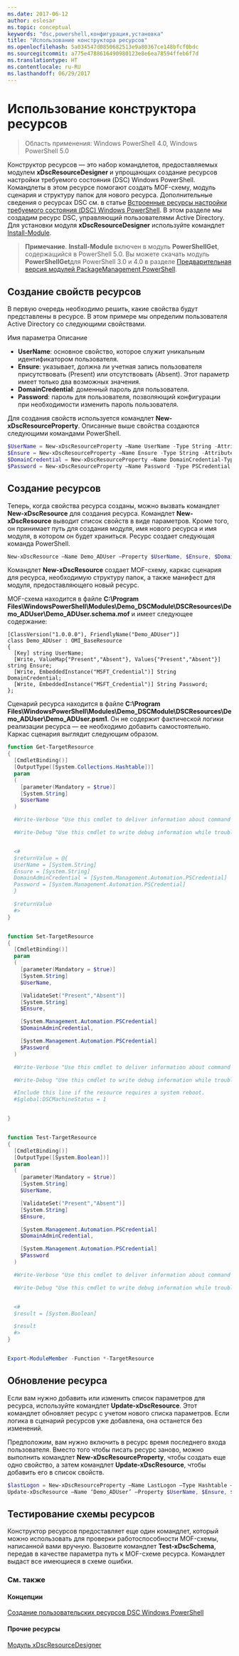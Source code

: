 ```yaml
---
ms.date: 2017-06-12
author: eslesar
ms.topic: conceptual
keywords: "dsc,powershell,конфигурация,установка"
title: "Использование конструктора ресурсов"
ms.openlocfilehash: 5a034547d0850682513e9a80367ce148bfcf0bdc
ms.sourcegitcommit: a775e4788616490980123e8e6ea78594ffeb6f7d
ms.translationtype: HT
ms.contentlocale: ru-RU
ms.lasthandoff: 06/29/2017
---
```

<a id="using-the-resource-designer-tool" class="xliff"></a>
# Использование конструктора ресурсов

> Область применения: Windows PowerShell 4.0, Windows PowerShell 5.0

Конструктор ресурсов — это набор командлетов, предоставляемых модулем **xDscResourceDesigner** и упрощающих создание ресурсов настройки требуемого состояния (DSC) Windows PowerShell. Командлеты в этом ресурсе помогают создать MOF-схему, модуль сценария и структуру папок для нового ресурса. Дополнительные сведения о ресурсах DSC см. в статье [Встроенные ресурсы настройки требуемого состояния (DSC) Windows PowerShell](authoringResource.md).
В этом разделе мы создадим ресурс DSC, управляющий пользователями Active Directory.
Для установки модуля **xDscResourceDesigner** используйте командлет [Install-Module](https://technet.microsoft.com/en-us/library/dn807162.aspx).

>**Примечание**. **Install-Module** включен в модуль **PowerShellGet**, содержащийся в PowerShell 5.0. Вы можете скачать модуль **PowerShellGet**для PowerShell 3.0 и 4.0 в разделе [Предварительная версия модулей PackageManagement PowerShell](https://www.microsoft.com/en-us/download/details.aspx?id=49186).

<a id="creating-resource-properties" class="xliff"></a>
## Создание свойств ресурсов
В первую очередь необходимо решить, какие свойства будут представлены в ресурсе. В этом примере мы определим пользователя Active Directory со следующими свойствами.
 
Имя параметра Описание
* **UserName**: основное свойство, которое служит уникальным идентификатором пользователя.
* **Ensure**: указывает, должна ли учетная запись пользователя присутствовать (Present) или отсутствовать (Absent). Этот параметр имеет только два возможных значения.
* **DomainCredential**: доменный пароль для пользователя.
* **Password**: пароль для пользователя, позволяющий конфигурации при необходимости изменить пароль пользователя.

Для создания свойств используется командлет **New-xDscResourceProperty**. Описанные выше свойства создаются следующими командами PowerShell.

```powershell
$UserName = New-xDscResourceProperty –Name UserName -Type String -Attribute Key
$Ensure = New-xDscResourceProperty –Name Ensure -Type String -Attribute Write –ValidateSet “Present”, “Absent”
$DomainCredential = New-xDscResourceProperty –Name DomainCredential-Type PSCredential -Attribute Write
$Password = New-xDscResourceProperty –Name Password -Type PSCredential -Attribute Write
```

<a id="create-the-resource" class="xliff"></a>
## Создание ресурсов

Теперь, когда свойства ресурса созданы, можно вызвать командлет **New-xDscResource** для создания ресурса. Командлет **New-xDscResource** выводит список свойств в виде параметров. Кроме того, он принимает путь для создания модуля, имя нового ресурса и имя модуля, в котором он будет храниться. Ресурс создает следующая команда PowerShell.

```powershell
New-xDscResource –Name Demo_ADUser –Property $UserName, $Ensure, $DomainCredential, $Password –Path ‘C:\Program Files\WindowsPowerShell\Modules’ –ModuleName Demo_DSCModule
```

Командлет **New-xDscResource** создает MOF-схему, каркас сценария для ресурса, необходимую структуру папок, а также манифест для модуля, предоставляющего новый ресурс.

MOF-схема находится в файле **C:\Program Files\WindowsPowerShell\Modules\Demo_DSCModule\DSCResources\Demo_ADUser\Demo_ADUser.schema.mof** и имеет следующее содержание:

```
[ClassVersion("1.0.0.0"), FriendlyName("Demo_ADUser")]
class Demo_ADUser : OMI_BaseResource
{
  [Key] string UserName;
  [Write, ValueMap{"Present","Absent"}, Values{"Present","Absent"}] string Ensure;
  [Write, EmbeddedInstance("MSFT_Credential")] String DomainCredential;
  [Write, EmbeddedInstance("MSFT_Credential")] String Password;
};
```

Сценарий ресурса находится в файле **C:\Program Files\WindowsPowerShell\Modules\Demo_DSCModule\DSCResources\Demo_ADUser\Demo_ADUser.psm1**. Он не содержит фактической логики реализации ресурса — ее необходимо добавить самостоятельно. Каркас сценария выглядит следующим образом.

```powershell
function Get-TargetResource
{
  [CmdletBinding()]
  [OutputType([System.Collections.Hashtable])]
  param
  (
    [parameter(Mandatory = $true)]
    [System.String]
    $UserName
  )

  #Write-Verbose "Use this cmdlet to deliver information about command processing."

  #Write-Debug "Use this cmdlet to write debug information while troubleshooting."


  <#
  $returnValue = @{
  UserName = [System.String]
  Ensure = [System.String]
  DomainAdminCredential = [System.Management.Automation.PSCredential]
  Password = [System.Management.Automation.PSCredential]
  }

  $returnValue
  #>
}


function Set-TargetResource
{
  [CmdletBinding()]
  param
  (
    [parameter(Mandatory = $true)]
    [System.String]
    $UserName,

    [ValidateSet("Present","Absent")]
    [System.String]
    $Ensure,

    [System.Management.Automation.PSCredential]
    $DomainAdminCredential,

    [System.Management.Automation.PSCredential]
    $Password
  )

  #Write-Verbose "Use this cmdlet to deliver information about command processing."

  #Write-Debug "Use this cmdlet to write debug information while troubleshooting."

  #Include this line if the resource requires a system reboot.
  #$global:DSCMachineStatus = 1


}


function Test-TargetResource
{
  [CmdletBinding()]
  [OutputType([System.Boolean])]
  param
  (
    [parameter(Mandatory = $true)]
    [System.String]
    $UserName,

    [ValidateSet("Present","Absent")]
    [System.String]
    $Ensure,

    [System.Management.Automation.PSCredential]
    $DomainAdminCredential,

    [System.Management.Automation.PSCredential]
    $Password
  )

  #Write-Verbose "Use this cmdlet to deliver information about command processing."

  #Write-Debug "Use this cmdlet to write debug information while troubleshooting."


  <#
  $result = [System.Boolean]

  $result
  #>
}


Export-ModuleMember -Function *-TargetResource
```

<a id="updating-the-resource" class="xliff"></a>
## Обновление ресурса

Если вам нужно добавить или изменить список параметров для ресурса, используйте командлет **Update-xDscResource**. Этот командлет обновляет ресурс с учетом нового списка параметров. Если логика в сценарий ресурсов уже добавлена, она останется без изменений.

Предположим, вам нужно включить в ресурс время последнего входа пользователя. Вместо того чтобы писать ресурс заново, можно выполнить командлет **New-xDscResourceProperty**, чтобы создать еще одно свойство, а затем командлет **Update-xDscResource**, чтобы добавить его в список свойств.

```powershell
$lastLogon = New-xDscResourceProperty –Name LastLogon –Type Hashtable –Attribute Write –Description “For mapping users to their last log on time”
Update-xDscResource –Name ‘Demo_ADUser’ –Property $UserName, $Ensure, $DomainCredential, $Password, $lastLogon -Force
```

<a id="testing-a-resource-schema" class="xliff"></a>
## Тестирование схемы ресурсов

Конструктор ресурсов предоставляет еще один командлет, который можно использовать для проверки работоспособности MOF-схемы, написанной вами вручную. Вызовите командлет **Test-xDscSchema**, передав в качестве параметра путь к MOF-схеме ресурса. Командлет выдаст все имеющиеся в схеме ошибки.

<a id="see-also" class="xliff"></a>
### См. также

<a id="concepts" class="xliff"></a>
#### Концепции
[Создание пользовательских ресурсов DSC Windows PowerShell](authoringResource.md)

<a id="other-resources" class="xliff"></a>
#### Прочие ресурсы
[Модуль xDscResourceDesigner](https://powershellgallery.com/packages/xDscResourceDesigner)